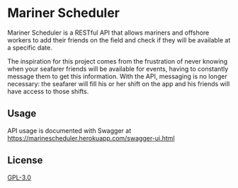 # Mariner Scheduler
Mariner Scheduler is a RESTful API that allows mariners and offshore workers to add their friends on the field and check if they will be available at a specific date.

The inspiration for this project comes from the frustration of never knowing when your seafarer friends will be available for events, having to constantly message them to get this information. With the API, messaging is no longer necessary: the seafarer will fill his or her shift on the app and his friends will have access to those shifts.

## Usage
API usage is documented with Swagger at https://marinescheduler.herokuapp.com/swagger-ui.html

## License
[GPL-3.0](https://choosealicense.com/licenses/gpl-3.0)
